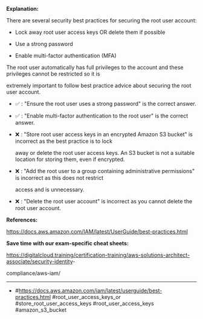 **Explanation:**

There are several security best practices for securing the root user account:

- Lock away root user access keys OR delete them if possible

- Use a strong password

- Enable multi-factor authentication (MFA)

The root user automatically has full privileges to the account and these privileges cannot be restricted so it is

extremely important to follow best practice advice about securing the root user account.

- ✅ :  "Ensure the root user uses a strong password" is the correct answer.

- ✅ :  "Enable multi-factor authentication to the root user" is the correct answer.

- ❌ :  "Store root user access keys in an encrypted Amazon S3 bucket" is incorrect as the best practice is to lock

  away or delete the root user access keys. An S3 bucket is not a suitable location for storing them, even if encrypted.

- ❌ :  "Add the root user to a group containing administrative permissions" is incorrect as this does not restrict

  access and is unnecessary.

- ❌ :  "Delete the root user account" is incorrect as you cannot delete the root user account.

**References:**

<https://docs.aws.amazon.com/IAM/latest/UserGuide/best-practices.html>

**Save time with our exam-specific cheat sheets:**

<https://digitalcloud.training/certification-training/aws-solutions-architect-associate/security-identity>-

compliance/aws-iam/

----

- #<https://docs.aws.amazon.com/iam/latest/userguide/best-practices.html> #root_user_access_keys_or #store_root_user_access_keys #root_user_access_keys #amazon_s3_bucket
